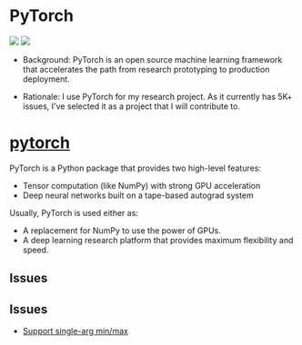 # PyTorch

[![](https://img.shields.io/badge/pytorch-docs-green)](https://pytorch.org/docs/stable/index.html)
[![](https://img.shields.io/badge/pytorch-repo-blue)](https://github.com/pytorch/pytorch)

- Background: PyTorch is an open source machine learning framework that accelerates the path from research prototyping to production deployment.

- Rationale: I use PyTorch for my research project. As it currently has 5K+ issues, I've selected it as a project that I will contribute to. 
# [pytorch](https://github.com/pytorch/pytorch)

PyTorch is a Python package that provides two high-level features:

- Tensor computation (like NumPy) with strong GPU acceleration
- Deep neural networks built on a tape-based autograd system


Usually, PyTorch is used either as:

- A replacement for NumPy to use the power of GPUs.
- A deep learning research platform that provides maximum flexibility and speed.

## Issues

## Issues
- [Support single-arg min/max](https://github.com/pytorch/pytorch/issues/93539)
